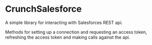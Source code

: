 # CrunchSalesforce

A simple library for interacting with Salesforces REST api.

Methods for setting up a connection and requesting an access token, refreshing the access token and making calls against the api.
